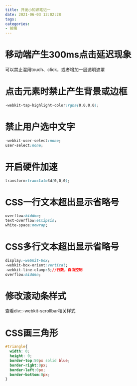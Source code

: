 ```yaml
---
title: 开发小知识笔记一
date: 2021-06-03 12:02:28
tags:
categories:
- 前端
---
```


# 移动端产生300ms点击延迟现象

可以禁止混用touch、click，或者增加一层透明遮罩

# 点击元素时禁止产生背景或边框

```css
-webkit-tap-highlight-color:rgba(0,0,0,0);
```

# 禁止用户选中文字

```css
-webkit-user-select:none;
user-select:none;
```

# 开启硬件加速

```css
transform:translate3d(0,0,0);
```

# CSS一行文本超出显示省略号

```css
overflow:hidden;
text-overflow:ellipsis;
white-space:nowrap;
```

# CSS多行文本超出显示省略号

```css
display:-webkit-box;
-webkit-box-orient:vertical;
-webkit-line-clamp:3;//行数，自由控制
overflow:hidden;
```

# 修改滚动条样式

查看div::-webkit-scrollbar相关样式

# CSS画三角形

```css
#triangle{
  width: 0;
  height: 0;
  border-top:50px solid blue;
  border-right:0px;
  border-left:0px;
  border-bottom:0px;
}
```

